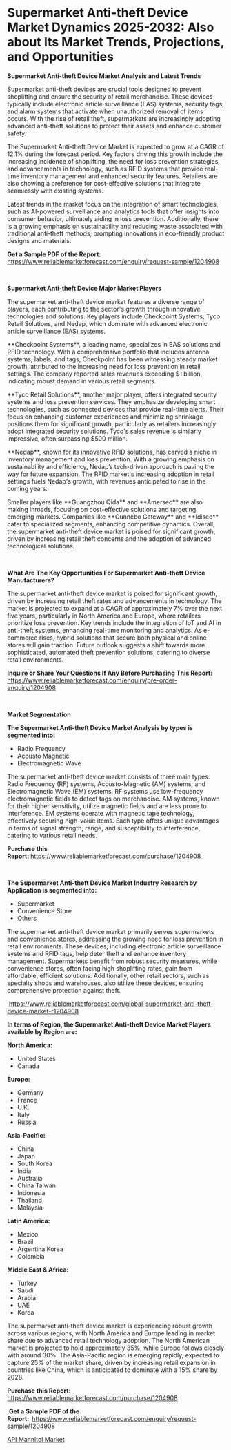 <p><h1>Supermarket Anti-theft Device Market Dynamics 2025-2032: Also about Its Market Trends, Projections, and Opportunities</h1></p><p><strong>Supermarket Anti-theft Device Market Analysis and Latest Trends</strong></p>
<p><p>Supermarket anti-theft devices are crucial tools designed to prevent shoplifting and ensure the security of retail merchandise. These devices typically include electronic article surveillance (EAS) systems, security tags, and alarm systems that activate when unauthorized removal of items occurs. With the rise of retail theft, supermarkets are increasingly adopting advanced anti-theft solutions to protect their assets and enhance customer safety.</p><p>The Supermarket Anti-theft Device Market is expected to grow at a CAGR of 12.1% during the forecast period. Key factors driving this growth include the increasing incidence of shoplifting, the need for loss prevention strategies, and advancements in technology, such as RFID systems that provide real-time inventory management and enhanced security features. Retailers are also showing a preference for cost-effective solutions that integrate seamlessly with existing systems.</p><p>Latest trends in the market focus on the integration of smart technologies, such as AI-powered surveillance and analytics tools that offer insights into consumer behavior, ultimately aiding in loss prevention. Additionally, there is a growing emphasis on sustainability and reducing waste associated with traditional anti-theft methods, prompting innovations in eco-friendly product designs and materials.</p></p>
<p><strong>Get a Sample PDF of the Report:&nbsp;</strong> <a href="https://www.reliablemarketforecast.com/enquiry/request-sample/1204908?utm_campaign=3069&utm_medium=2&utm_source=Github&utm_content=ia&utm_term=26032025&utm_id=supermarket-anti-theft-device">https://www.reliablemarketforecast.com/enquiry/request-sample/1204908</a></p>
<p>&nbsp;</p>
<p><strong>Supermarket Anti-theft Device Major Market Players</strong></p>
<p><p>The supermarket anti-theft device market features a diverse range of players, each contributing to the sector's growth through innovative technologies and solutions. Key players include Checkpoint Systems, Tyco Retail Solutions, and Nedap, which dominate with advanced electronic article surveillance (EAS) systems. </p><p>**Checkpoint Systems**, a leading name, specializes in EAS solutions and RFID technology. With a comprehensive portfolio that includes antenna systems, labels, and tags, Checkpoint has been witnessing steady market growth, attributed to the increasing need for loss prevention in retail settings. The company reported sales revenues exceeding $1 billion, indicating robust demand in various retail segments.</p><p>**Tyco Retail Solutions**, another major player, offers integrated security systems and loss prevention services. They emphasize developing smart technologies, such as connected devices that provide real-time alerts. Their focus on enhancing customer experiences and minimizing shrinkage positions them for significant growth, particularly as retailers increasingly adopt integrated security solutions. Tyco's sales revenue is similarly impressive, often surpassing $500 million.</p><p>**Nedap**, known for its innovative RFID solutions, has carved a niche in inventory management and loss prevention. With a growing emphasis on sustainability and efficiency, Nedap’s tech-driven approach is paving the way for future expansion. The RFID market's increasing adoption in retail settings fuels Nedap's growth, with revenues anticipated to rise in the coming years.</p><p>Smaller players like **Guangzhou Qida** and **Amersec** are also making inroads, focusing on cost-effective solutions and targeting emerging markets. Companies like **Gunnebo Gateway** and **Idisec** cater to specialized segments, enhancing competitive dynamics. Overall, the supermarket anti-theft device market is poised for significant growth, driven by increasing retail theft concerns and the adoption of advanced technological solutions.</p></p>
<p>&nbsp;</p>
<p><strong>What Are The Key Opportunities For Supermarket Anti-theft Device Manufacturers?</strong></p>
<p><p>The supermarket anti-theft device market is poised for significant growth, driven by increasing retail theft rates and advancements in technology. The market is projected to expand at a CAGR of approximately 7% over the next five years, particularly in North America and Europe, where retailers prioritize loss prevention. Key trends include the integration of IoT and AI in anti-theft systems, enhancing real-time monitoring and analytics. As e-commerce rises, hybrid solutions that secure both physical and online stores will gain traction. Future outlook suggests a shift towards more sophisticated, automated theft prevention solutions, catering to diverse retail environments.</p></p>
<p><strong>Inquire or Share Your Questions If Any Before Purchasing This Report:</strong> <a href="https://www.reliablemarketforecast.com/enquiry/pre-order-enquiry/1204908?utm_campaign=3069&utm_medium=2&utm_source=Github&utm_content=ia&utm_term=26032025&utm_id=supermarket-anti-theft-device">https://www.reliablemarketforecast.com/enquiry/pre-order-enquiry/1204908</a></p>
<p>&nbsp;</p>
<p><strong>Market Segmentation</strong></p>
<p><strong>The Supermarket Anti-theft Device Market Analysis by types is segmented into:</strong></p>
<p><ul><li>Radio Frequency</li><li>Acousto Magnetic</li><li>Electromagnetic Wave</li></ul></p>
<p><p>The supermarket anti-theft device market consists of three main types: Radio Frequency (RF) systems, Acousto-Magnetic (AM) systems, and Electromagnetic Wave (EM) systems. RF systems use low-frequency electromagnetic fields to detect tags on merchandise. AM systems, known for their higher sensitivity, utilize magnetic fields and are less prone to interference. EM systems operate with magnetic tape technology, effectively securing high-value items. Each type offers unique advantages in terms of signal strength, range, and susceptibility to interference, catering to various retail needs.</p></p>
<p><strong>Purchase this Report:&nbsp;</strong><a href="https://www.reliablemarketforecast.com/purchase/1204908?utm_campaign=3069&utm_medium=2&utm_source=Github&utm_content=ia&utm_term=26032025&utm_id=supermarket-anti-theft-device">https://www.reliablemarketforecast.com/purchase/1204908</a></p>
<p>&nbsp;</p>
<p><strong>The Supermarket Anti-theft Device Market Industry Research by Application is segmented into:</strong></p>
<p><ul><li>Supermarket</li><li>Convenience Store</li><li>Others</li></ul></p>
<p><p>The supermarket anti-theft device market primarily serves supermarkets and convenience stores, addressing the growing need for loss prevention in retail environments. These devices, including electronic article surveillance systems and RFID tags, help deter theft and enhance inventory management. Supermarkets benefit from robust security measures, while convenience stores, often facing high shoplifting rates, gain from affordable, efficient solutions. Additionally, other retail sectors, such as specialty shops and warehouses, also utilize these devices, ensuring comprehensive protection against theft.</p></p>
<p><a href="https://www.reliablemarketforecast.com/global-supermarket-anti-theft-device-market-r1204908?utm_campaign=3069&utm_medium=2&utm_source=Github&utm_content=ia&utm_term=26032025&utm_id=supermarket-anti-theft-device">&nbsp;https://www.reliablemarketforecast.com/global-supermarket-anti-theft-device-market-r1204908</a></p>
<p><strong>In terms of Region, the Supermarket Anti-theft Device Market Players available by Region are:</strong></p>
<p>
    <p> <strong> North America: </strong>
        <ul>
            <li>United States</li>
            <li>Canada</li>
        </ul>
        </p> 
    <p> <strong> Europe: </strong>
        <ul>
            <li>Germany</li>
            <li>France</li>
            <li>U.K.</li>
            <li>Italy</li>
            <li>Russia</li>
        </ul>
        </p> 
    <p> <strong> Asia-Pacific: </strong>
        <ul>
            <li>China</li>
            <li>Japan</li>
            <li>South Korea</li>
            <li>India</li>
            <li>Australia</li>
            <li>China Taiwan</li>
            <li>Indonesia</li>
            <li>Thailand</li>
            <li>Malaysia</li>
        </ul>
        </p> 
    <p> <strong> Latin America: </strong>
        <ul>
            <li>Mexico</li>
            <li>Brazil</li>
            <li>Argentina Korea</li>
            <li>Colombia</li>
        </ul>
        </p> 
    <p> <strong> Middle East & Africa: </strong>
        <ul>
            <li>Turkey</li>
            <li>Saudi</li>
            <li>Arabia</li>
            <li>UAE</li>
            <li>Korea</li>
        </ul>
    </p>
    </p>
<p><p>The supermarket anti-theft device market is experiencing robust growth across various regions, with North America and Europe leading in market share due to advanced retail technology adoption. The North American market is projected to hold approximately 35%, while Europe follows closely with around 30%. The Asia-Pacific region is emerging rapidly, expected to capture 25% of the market share, driven by increasing retail expansion in countries like China, which is anticipated to dominate with a 15% share by 2028.</p></p>
<p><strong>Purchase this Report: </strong><a href="https://www.reliablemarketforecast.com/purchase/1204908?utm_campaign=3069&utm_medium=2&utm_source=Github&utm_content=ia&utm_term=26032025&utm_id=supermarket-anti-theft-device">https://www.reliablemarketforecast.com/purchase/1204908</a></p>
<p>&nbsp;<strong>Get a Sample PDF of the Report:&nbsp;&nbsp;</strong><a href="https://www.reliablemarketforecast.com/enquiry/request-sample/1204908?utm_campaign=3069&utm_medium=2&utm_source=Github&utm_content=ia&utm_term=26032025&utm_id=supermarket-anti-theft-device">https://www.reliablemarketforecast.com/enquiry/request-sample/1204908</a></p>
<p><strong></strong></p>
<p><p><a href="https://github.com/ajayanhaizan/Market-Research-Report-List-1/blob/main/api-mannitol-market.md?utm_campaign=3069&utm_medium=2&utm_source=Github&utm_content=ia&utm_term=26032025&utm_id=supermarket-anti-theft-device">API Mannitol Market</a></p></p>